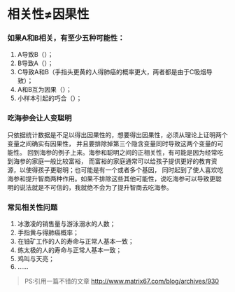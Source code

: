 # 相关性≠因果性

### 如果A和B相关，有至少五种可能性：
1. A导致B（）；
2. B导致A（）；
3. C导致A和B（手指头更黄的人得肺癌的概率更大，两者都是由于C吸烟导致）；
4. A和B互为因果（）；
5. 小样本引起的巧合（）；

### 吃海参会让人变聪明
只依据统计数据是不足以得出因果性的，想要得出因果性，必须从理论上证明两个变量之间确实有因果性，
并且要排除掉第三个隐含变量同时导致这两个变量的可能性。
回到海参的例子上来。海参和聪明之间的正相关性，有可能是因为经常吃到海参的家庭一般比较富裕，
而富裕的家庭通常可以给孩子提供更好的教育资源，以使得孩子更聪明；也可能是有一个或者多个基因，
同时起到了使人喜欢吃海参和提升智商两种作用。如果不排除这些其他可能性，说吃海参可以导致更聪
明的说法就是不可信的，我就绝不会为了提升智商去吃海参。

### 常见相关性问题
1. 冰激凌的销售量与游泳溺水的人数；
2. 手指黄与得肺癌概率；
3. 在铀矿工作的人的寿命与正常人基本一致；
4. 练太极的人的寿命与正常人基本一致；
5. 鸡叫与天亮；
6. ......

> PS:引用一篇不错的文章 http://www.matrix67.com/blog/archives/930 
